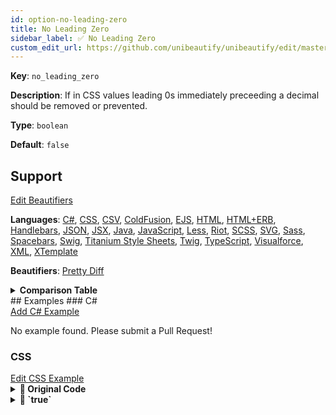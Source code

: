 ```yaml
---
id: option-no-leading-zero
title: No Leading Zero
sidebar_label: ✅ No Leading Zero
custom_edit_url: https://github.com/unibeautify/unibeautify/edit/master/src/options.ts
---
```

**Key**: `no_leading_zero`

**Description**: If in CSS values leading 0s immediately preceeding a decimal should be removed or prevented.

**Type**: `boolean`

**Default**: `false`

## Support
<div><a class="edit-page-link button" href="https://github.com/unibeautify/website/edit/master/docs/../scripts/generate-docs/beautifiers.ts" target="_blank">Edit Beautifiers</a></div>

**Languages**: [C#](/docs/language-csharp.html), [CSS](/docs/language-css.html), [CSV](/docs/language-csv.html), [ColdFusion](/docs/language-coldfusion.html), [EJS](/docs/language-ejs.html), [HTML](/docs/language-html.html), [HTML+ERB](/docs/language-html-erb.html), [Handlebars](/docs/language-handlebars.html), [JSON](/docs/language-json.html), [JSX](/docs/language-jsx.html), [Java](/docs/language-java.html), [JavaScript](/docs/language-javascript.html), [Less](/docs/language-less.html), [Riot](/docs/language-riot.html), [SCSS](/docs/language-scss.html), [SVG](/docs/language-svg.html), [Sass](/docs/language-sass.html), [Spacebars](/docs/language-spacebars.html), [Swig](/docs/language-swig.html), [Titanium Style Sheets](/docs/language-titanium-style-sheets.html), [Twig](/docs/language-twig.html), [TypeScript](/docs/language-typescript.html), [Visualforce](/docs/language-visualforce.html), [XML](/docs/language-xml.html), [XTemplate](/docs/language-xtemplate.html)

**Beautifiers**: [Pretty Diff](/docs/beautifier-pretty-diff.html)

<details><summary><strong>Comparison Table</strong></summary>
| Language | [Pretty Diff](/docs/beautifier-pretty-diff.html) |
| --- | --- |
| [C#](/docs/language-csharp.html) | &#9989; |
| [CSS](/docs/language-css.html) | &#9989; |
| [CSV](/docs/language-csv.html) | &#9989; |
| [ColdFusion](/docs/language-coldfusion.html) | &#9989; |
| [EJS](/docs/language-ejs.html) | &#9989; |
| [HTML](/docs/language-html.html) | &#9989; |
| [HTML+ERB](/docs/language-html-erb.html) | &#9989; |
| [Handlebars](/docs/language-handlebars.html) | &#9989; |
| [JSON](/docs/language-json.html) | &#9989; |
| [JSX](/docs/language-jsx.html) | &#9989; |
| [Java](/docs/language-java.html) | &#9989; |
| [JavaScript](/docs/language-javascript.html) | &#9989; |
| [Less](/docs/language-less.html) | &#9989; |
| [Riot](/docs/language-riot.html) | &#9989; |
| [SCSS](/docs/language-scss.html) | &#9989; |
| [SVG](/docs/language-svg.html) | &#9989; |
| [Sass](/docs/language-sass.html) | &#9989; |
| [Spacebars](/docs/language-spacebars.html) | &#9989; |
| [Swig](/docs/language-swig.html) | &#9989; |
| [Titanium Style Sheets](/docs/language-titanium-style-sheets.html) | &#9989; |
| [Twig](/docs/language-twig.html) | &#9989; |
| [TypeScript](/docs/language-typescript.html) | &#9989; |
| [Visualforce](/docs/language-visualforce.html) | &#9989; |
| [XML](/docs/language-xml.html) | &#9989; |
| [XTemplate](/docs/language-xtemplate.html) | &#9989; |
</details>
## Examples
### C#
<div><a class="edit-page-link button" href="https://github.com/unibeautify/website/new/master/docs/../examples/C%23/new?filename=no_leading_zero.txt&value=Type%20Example%20Here" target="_blank">Add C# Example</a></div>

No example found. Please submit a Pull Request!
### CSS
<div><a class="edit-page-link button" href="https://github.com/unibeautify/website/edit/master/docs/../examples/CSS/no_leading_zero.txt" target="_blank">Edit CSS Example</a></div>

<details><summary><strong>🚧 Original Code</strong></summary>
```CSS
.c1 {
    font-size: 0.3em;
    border-radius: 00000.5;
}
.c2 {
    font-size: 01.3em;
    border-radius: 01.5;
}
.c3 {
    font-size: 10.3em;
    border-radius: 10.5;
}
```
</details>
<details><summary><strong>🔧 `true`</strong></summary>
Using [Pretty Diff](/docs/beautifier-pretty-diff.html) beautifier:
```CSS
.c1 {
  font-size: .3em;
  border-radius: .5;
}
.c2 {
  font-size: 1.3em;
  border-radius: 1.5;
}
.c3 {
  font-size: 10.3em;
  border-radius: 10.5;
}
```
<details><summary>Configuration</summary>
A `.unibeautify.json` file would look like the following:
```json
{
  "CSS": {
    "indent_size": 2,
    "indent_char": " ",
    "no_leading_zero": true
  }
}
```
</details>
<details><summary>Difference from original</summary>
```diff
Index: true
===================================================================
--- true	Original
+++ true	Beautified
@@ -1,12 +1,12 @@
 .c1␣{␊
-␣␣␣␣font-size:␣0.3em;␊
-␣␣␣␣border-radius:␣00000.5;␊
+␣␣font-size:␣.3em;␊
+␣␣border-radius:␣.5;␊
 }␊
 .c2␣{␊
-␣␣␣␣font-size:␣01.3em;␊
-␣␣␣␣border-radius:␣01.5;␊
+␣␣font-size:␣1.3em;␊
+␣␣border-radius:␣1.5;␊
 }␊
 .c3␣{␊
-␣␣␣␣font-size:␣10.3em;␊
-␣␣␣␣border-radius:␣10.5;␊
+␣␣font-size:␣10.3em;␊
+␣␣border-radius:␣10.5;␊
 }
\ No newline at end of file

```
</details>
</details>
<details><summary><strong>🔧 `false`</strong></summary>
Using [Pretty Diff](/docs/beautifier-pretty-diff.html) beautifier:
```CSS
.c1 {
  font-size: 0.3em;
  border-radius: 0.5;
}
.c2 {
  font-size: 1.3em;
  border-radius: 1.5;
}
.c3 {
  font-size: 10.3em;
  border-radius: 10.5;
}
```
<details><summary>Configuration</summary>
A `.unibeautify.json` file would look like the following:
```json
{
  "CSS": {
    "indent_size": 2,
    "indent_char": " ",
    "no_leading_zero": false
  }
}
```
</details>
<details><summary>Difference from original</summary>
```diff
Index: false
===================================================================
--- false	Original
+++ false	Beautified
@@ -1,12 +1,12 @@
 .c1␣{␊
-␣␣␣␣font-size:␣0.3em;␊
-␣␣␣␣border-radius:␣00000.5;␊
+␣␣font-size:␣0.3em;␊
+␣␣border-radius:␣0.5;␊
 }␊
 .c2␣{␊
-␣␣␣␣font-size:␣01.3em;␊
-␣␣␣␣border-radius:␣01.5;␊
+␣␣font-size:␣1.3em;␊
+␣␣border-radius:␣1.5;␊
 }␊
 .c3␣{␊
-␣␣␣␣font-size:␣10.3em;␊
-␣␣␣␣border-radius:␣10.5;␊
+␣␣font-size:␣10.3em;␊
+␣␣border-radius:␣10.5;␊
 }
\ No newline at end of file

```
</details>
</details>
### CSV
<div><a class="edit-page-link button" href="https://github.com/unibeautify/website/new/master/docs/../examples/CSV/new?filename=no_leading_zero.txt&value=Type%20Example%20Here" target="_blank">Add CSV Example</a></div>

No example found. Please submit a Pull Request!
### ColdFusion
<div><a class="edit-page-link button" href="https://github.com/unibeautify/website/new/master/docs/../examples/ColdFusion/new?filename=no_leading_zero.txt&value=Type%20Example%20Here" target="_blank">Add ColdFusion Example</a></div>

No example found. Please submit a Pull Request!
### EJS
<div><a class="edit-page-link button" href="https://github.com/unibeautify/website/new/master/docs/../examples/EJS/new?filename=no_leading_zero.txt&value=Type%20Example%20Here" target="_blank">Add EJS Example</a></div>

No example found. Please submit a Pull Request!
### HTML
<div><a class="edit-page-link button" href="https://github.com/unibeautify/website/new/master/docs/../examples/HTML/new?filename=no_leading_zero.txt&value=Type%20Example%20Here" target="_blank">Add HTML Example</a></div>

No example found. Please submit a Pull Request!
### HTML+ERB
<div><a class="edit-page-link button" href="https://github.com/unibeautify/website/new/master/docs/../examples/HTML%2BERB/new?filename=no_leading_zero.txt&value=Type%20Example%20Here" target="_blank">Add HTML+ERB Example</a></div>

No example found. Please submit a Pull Request!
### Handlebars
<div><a class="edit-page-link button" href="https://github.com/unibeautify/website/new/master/docs/../examples/Handlebars/new?filename=no_leading_zero.txt&value=Type%20Example%20Here" target="_blank">Add Handlebars Example</a></div>

No example found. Please submit a Pull Request!
### JSON
<div><a class="edit-page-link button" href="https://github.com/unibeautify/website/new/master/docs/../examples/JSON/new?filename=no_leading_zero.txt&value=Type%20Example%20Here" target="_blank">Add JSON Example</a></div>

No example found. Please submit a Pull Request!
### JSX
<div><a class="edit-page-link button" href="https://github.com/unibeautify/website/new/master/docs/../examples/JSX/new?filename=no_leading_zero.txt&value=Type%20Example%20Here" target="_blank">Add JSX Example</a></div>

No example found. Please submit a Pull Request!
### Java
<div><a class="edit-page-link button" href="https://github.com/unibeautify/website/new/master/docs/../examples/Java/new?filename=no_leading_zero.txt&value=Type%20Example%20Here" target="_blank">Add Java Example</a></div>

No example found. Please submit a Pull Request!
### JavaScript
<div><a class="edit-page-link button" href="https://github.com/unibeautify/website/new/master/docs/../examples/JavaScript/new?filename=no_leading_zero.txt&value=Type%20Example%20Here" target="_blank">Add JavaScript Example</a></div>

No example found. Please submit a Pull Request!
### Less
<div><a class="edit-page-link button" href="https://github.com/unibeautify/website/new/master/docs/../examples/Less/new?filename=no_leading_zero.txt&value=Type%20Example%20Here" target="_blank">Add Less Example</a></div>

No example found. Please submit a Pull Request!
### Riot
<div><a class="edit-page-link button" href="https://github.com/unibeautify/website/new/master/docs/../examples/Riot/new?filename=no_leading_zero.txt&value=Type%20Example%20Here" target="_blank">Add Riot Example</a></div>

No example found. Please submit a Pull Request!
### SCSS
<div><a class="edit-page-link button" href="https://github.com/unibeautify/website/new/master/docs/../examples/SCSS/new?filename=no_leading_zero.txt&value=Type%20Example%20Here" target="_blank">Add SCSS Example</a></div>

No example found. Please submit a Pull Request!
### SVG
<div><a class="edit-page-link button" href="https://github.com/unibeautify/website/new/master/docs/../examples/SVG/new?filename=no_leading_zero.txt&value=Type%20Example%20Here" target="_blank">Add SVG Example</a></div>

No example found. Please submit a Pull Request!
### Sass
<div><a class="edit-page-link button" href="https://github.com/unibeautify/website/new/master/docs/../examples/Sass/new?filename=no_leading_zero.txt&value=Type%20Example%20Here" target="_blank">Add Sass Example</a></div>

No example found. Please submit a Pull Request!
### Spacebars
<div><a class="edit-page-link button" href="https://github.com/unibeautify/website/new/master/docs/../examples/Spacebars/new?filename=no_leading_zero.txt&value=Type%20Example%20Here" target="_blank">Add Spacebars Example</a></div>

No example found. Please submit a Pull Request!
### Swig
<div><a class="edit-page-link button" href="https://github.com/unibeautify/website/new/master/docs/../examples/Swig/new?filename=no_leading_zero.txt&value=Type%20Example%20Here" target="_blank">Add Swig Example</a></div>

No example found. Please submit a Pull Request!
### Titanium Style Sheets
<div><a class="edit-page-link button" href="https://github.com/unibeautify/website/new/master/docs/../examples/Titanium%20Style%20Sheets/new?filename=no_leading_zero.txt&value=Type%20Example%20Here" target="_blank">Add Titanium Style Sheets Example</a></div>

No example found. Please submit a Pull Request!
### Twig
<div><a class="edit-page-link button" href="https://github.com/unibeautify/website/new/master/docs/../examples/Twig/new?filename=no_leading_zero.txt&value=Type%20Example%20Here" target="_blank">Add Twig Example</a></div>

No example found. Please submit a Pull Request!
### TypeScript
<div><a class="edit-page-link button" href="https://github.com/unibeautify/website/new/master/docs/../examples/TypeScript/new?filename=no_leading_zero.txt&value=Type%20Example%20Here" target="_blank">Add TypeScript Example</a></div>

No example found. Please submit a Pull Request!
### Visualforce
<div><a class="edit-page-link button" href="https://github.com/unibeautify/website/new/master/docs/../examples/Visualforce/new?filename=no_leading_zero.txt&value=Type%20Example%20Here" target="_blank">Add Visualforce Example</a></div>

No example found. Please submit a Pull Request!
### XML
<div><a class="edit-page-link button" href="https://github.com/unibeautify/website/new/master/docs/../examples/XML/new?filename=no_leading_zero.txt&value=Type%20Example%20Here" target="_blank">Add XML Example</a></div>

No example found. Please submit a Pull Request!
### XTemplate
<div><a class="edit-page-link button" href="https://github.com/unibeautify/website/new/master/docs/../examples/XTemplate/new?filename=no_leading_zero.txt&value=Type%20Example%20Here" target="_blank">Add XTemplate Example</a></div>

No example found. Please submit a Pull Request!